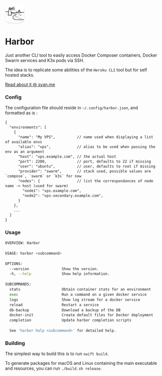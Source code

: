 <img src="Resources/README-AppIcon.png" width=64 />

# Harbor

Just another CLI tool to easily access Docker Composer containers, Docker Swarm services and K3s pods via SSH.

The idea is to replicate some abilities of the `Heroku CLI` tool but for self hosted stacks.

[Read about it @ syan.me](https://syan.me/en/products/harbor)

### Config

The configuration file should reside in `~/.config/harbor.json`, and formatted as is :

```json5
{
  "environments": [
    {
      "name": "My VPS",          // name used when displaying a list of available envs
      "alias": "vps",            // alias to be used when passing the env as an argument
      "host": "vps.example.com", // the actual host
      "port": 2200,              // port, defaults to 22 if missing
      "user": "ubuntu",          // user, defaults to root if missing
      "provider": "swarm",       // stack used, possible values are `compose`, `swarm` or `k3s` for now
      "nodes": {                 // list the correspondances of node name -> host (used for swarm)
        "node1": "vps.example.com",
        "node2": "vps-secondary.example.com",
      }
    },
    ...
  ]
}
```

### Usage

```bash
OVERVIEW: Harbor

USAGE: harbor <subcommand>

OPTIONS:
  --version               Show the version.
  -h, --help              Show help information.

SUBCOMMANDS:
  stats                   Obtain container stats for an environment
  exec                    Run a command on a given docker service
  logs                    Show log stream for a docker service
  reload                  Restart a service
  db-backup               Download a backup of the DB
  docker-init             Create default files for Docker deployment
  completion              Update harbor completion scripts

  See 'harbor help <subcommand>' for detailed help.
```

### Building

The simplest way to build this is to run `swift build`.

To generate packages for macOS and Linux containing the main executable and resources, you can run `./build.sh release`.
